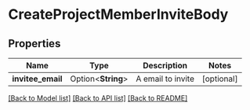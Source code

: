 # CreateProjectMemberInviteBody

## Properties

Name | Type | Description | Notes
------------ | ------------- | ------------- | -------------
**invitee_email** | Option<**String**> | A email to invite | [optional]

[[Back to Model list]](../README.md#documentation-for-models) [[Back to API list]](../README.md#documentation-for-api-endpoints) [[Back to README]](../README.md)


